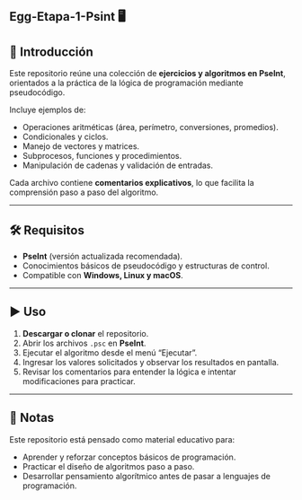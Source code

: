 ## Egg-Etapa-1-Psint 🖥️

## 📌 Introducción  
Este repositorio reúne una colección de **ejercicios y algoritmos en PseInt**, orientados a la práctica de la lógica de programación mediante pseudocódigo.  

Incluye ejemplos de:  
- Operaciones aritméticas (área, perímetro, conversiones, promedios).  
- Condicionales y ciclos.  
- Manejo de vectores y matrices.  
- Subprocesos, funciones y procedimientos.  
- Manipulación de cadenas y validación de entradas.  

Cada archivo contiene **comentarios explicativos**, lo que facilita la comprensión paso a paso del algoritmo.

---

## 🛠️ Requisitos  
- **PseInt** (versión actualizada recomendada).  
- Conocimientos básicos de pseudocódigo y estructuras de control.  
- Compatible con **Windows, Linux y macOS**.  

---

## ▶️ Uso  
1. **Descargar o clonar** el repositorio.  
2. Abrir los archivos `.psc` en **PseInt**.  
3. Ejecutar el algoritmo desde el menú “Ejecutar”.  
4. Ingresar los valores solicitados y observar los resultados en pantalla.  
5. Revisar los comentarios para entender la lógica e intentar modificaciones para practicar.  

---

## 📖 Notas  
Este repositorio está pensado como material educativo para:  
- Aprender y reforzar conceptos básicos de programación.  
- Practicar el diseño de algoritmos paso a paso.  
- Desarrollar pensamiento algorítmico antes de pasar a lenguajes de programación.  
